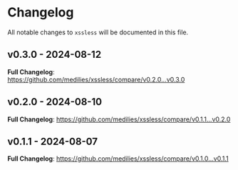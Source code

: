 # Changelog

All notable changes to `xssless` will be documented in this file.

## v0.3.0 - 2024-08-12

**Full Changelog**: https://github.com/medilies/xssless/compare/v0.2.0...v0.3.0

## v0.2.0 - 2024-08-10

**Full Changelog**: https://github.com/medilies/xssless/compare/v0.1.1...v0.2.0

## v0.1.1 - 2024-08-07

**Full Changelog**: https://github.com/medilies/xssless/compare/v0.1.0...v0.1.1
